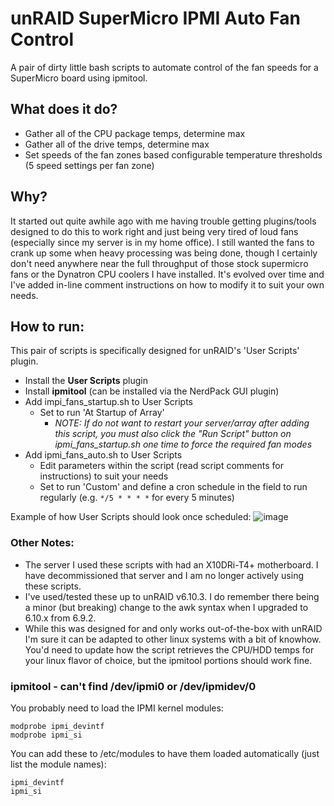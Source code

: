 # unRAID SuperMicro IPMI Auto Fan Control
A pair of dirty little bash scripts to automate control of the fan speeds for a SuperMicro board using ipmitool. 

## What does it do?
- Gather all of the CPU package temps, determine max
- Gather all of the drive temps, determine max
- Set speeds of the fan zones based configurable temperature thresholds (5 speed settings per fan zone)

## Why?
It started out quite awhile ago with me having trouble getting plugins/tools designed to do this to work right and just being very tired of loud fans (especially since my server is in my home office). I still wanted the fans to crank up some when heavy processing was being done, though I certainly don't need anywhere near the full throughput of those stock supermicro fans or the Dynatron CPU coolers I have installed. It's evolved over time and I've added in-line comment instructions on how to modify it to suit your own needs.

## How to run:
This pair of scripts is specifically designed for unRAID's 'User Scripts' plugin. 
- Install the **User Scripts** plugin
- Install **ipmitool** (can be installed via the NerdPack GUI plugin)
- Add impi_fans_startup.sh to User Scripts
  - Set to run 'At Startup of Array'
    - _NOTE: If do not want to restart your server/array after adding this script, you must also click the "Run Script" button on ipmi_fans_startup.sh one time to force the required fan modes_
- Add ipmi_fans_auto.sh to User Scripts
  - Edit parameters within the script (read script comments for instructions) to suit your needs
  - Set to run 'Custom' and define a cron schedule in the field to run regularly (e.g. `*/5 * * * *` for every 5 minutes)

Example of how User Scripts should look once scheduled:
![image](https://user-images.githubusercontent.com/34625175/174487053-fbc9afcd-d289-44c6-ae86-fcc3e336601d.png)


### Other Notes:
- The server I used these scripts with had an X10DRi-T4+ motherboard. I have decommissioned that server and I am no longer actively using these scripts.
- I've used/tested these up to unRAID v6.10.3. I do remember there being a minor (but breaking) change to the awk syntax when I upgraded to 6.10.x from 6.9.2.
- While this was designed for and only works out-of-the-box with unRAID I'm sure it can be adapted to other linux systems with a bit of knowhow. You'd need to update how the script retrieves the CPU/HDD temps for your linux flavor of choice, but the ipmitool portions should work fine.


###  ipmitool - can't find /dev/ipmi0 or /dev/ipmidev/0

You probably need to load the IPMI kernel modules:
````
modprobe ipmi_devintf
modprobe ipmi_si
````
You can add these to /etc/modules to have them loaded automatically (just list the module names):
````
ipmi_devintf
ipmi_si
````
